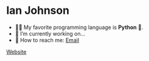 # Ian Johnson

- 👨‍💻 My favorite programming language is **Python** 🐍.
- 🔭 I’m currently working on...
- 💬 How to reach me: [Email](mailto:ian.johnson@tacoda.dev)

[Website](https://www.tacoda.dev)
